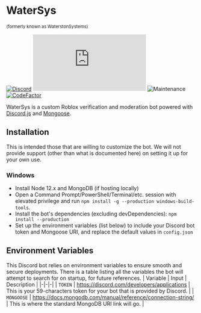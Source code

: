 # WaterSys
<sup>(formerly known as WaterstonSystems)</sup>

[![Discord](https://img.shields.io/discord/659451316707524618?label=Waterston%20Discord&logo=Discord)](https://discord.gg/Bt6cpnc)
[![](https://img.shields.io/npm/v/discord.js?label=discord.js&logo=npm)](https://github.com/discordjs)
![Maintenance](https://img.shields.io/maintenance/yes/2020)
[![CodeFactor](https://www.codefactor.io/repository/github/waterston/watersys/badge?s=07bfe9d499d8c4b0a7cbc9ce3c7359d64a3ab522)](https://www.codefactor.io/repository/github/waterston/watersys)

WaterSys is a custom Roblox verification and moderation bot powered with [Discord.js](https://discord.js.org/) and [Mongoose](https://mongoosejs.com/).

## Installation
This is intended those that are willing to customize the bot. We will not provide support (other than what is documented here) on setting it up for your own use.

### Windows
* Install Node 12.x and MongoDB (if hosting locally)
* Open a Command Prompt/PowerShell/Terminal/etc. session with elevated privilege and run `npm install -g --production windows-build-tools`.
* Install the bot's dependencies (excluding devDependencies): `npm install --production`
* Set up the environment variables (list below) to include your Discord bot token and Mongoose URI, and replace the default values in `config.json`

## Environment Variables
This Discord bot relies on environment variables to ensure smooth and secure deployments. There is a table listing all the variables the bot will attempt to search for on startup, for future references.
| Variable | Input | Description |
|-|-|-|
| `TOKEN` | https://discord.com/developers/applications | This is your 59-characters token for your bot that is provided by Discord. |
| `MONGOOSE` | https://docs.mongodb.com/manual/reference/connection-string/ | This is where the standard MongoDB URI link will go. |
